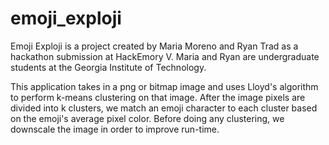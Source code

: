 # emoji_exploji


Emoji Exploji is a project created by Maria Moreno and Ryan Trad as a hackathon submission at HackEmory V. Maria and Ryan are undergraduate students at the Georgia Institute of Technology. 

This application takes in a png or bitmap image and uses Lloyd's algorithm to perform k-means clustering on that image. After the image pixels are divided into k clusters, we match an emoji character to each cluster based on the emoji's average pixel color. Before doing any clustering, we downscale the image in order to improve run-time.
